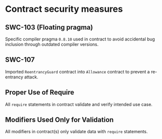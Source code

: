 # Contract security measures

## SWC-103 (Floating pragma)

Specific compiler pragma `0.8.10` used in contract to avoid accidental bug inclusion through outdated compiler versions.

## SWC-107 

Imported `ReentrancyGuard` contract into `Allowance` contract to prevent a re-entrancy attack.

## Proper Use of Require

All `require` statements in contract validate and verify intended use case.

## Modifiers Used Only for Validation

All modifiers in contract(s) only validate data with `require` statements.
